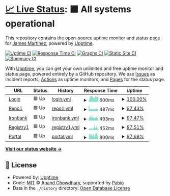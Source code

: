 # [📈 Live Status](https://james-martinez.github.io/dso-mil): <!--live status--> **🟩 All systems operational**

This repository contains the open-source uptime monitor and status page for [James Martinez](https://james-martinez.github.io/dso-mil), powered by [Upptime](https://github.com/upptime/upptime).

[![Uptime CI](https://github.com/james-martinez/dso-mil/workflows/Uptime%20CI/badge.svg)](https://github.com/james-martinez/dso-mil/actions?query=workflow%3A%22Uptime+CI%22)
[![Response Time CI](https://github.com/james-martinez/dso-mil/workflows/Response%20Time%20CI/badge.svg)](https://github.com/james-martinez/dso-mil/actions?query=workflow%3A%22Response+Time+CI%22)
[![Graphs CI](https://github.com/james-martinez/dso-mil/workflows/Graphs%20CI/badge.svg)](https://github.com/james-martinez/dso-mil/actions?query=workflow%3A%22Graphs+CI%22)
[![Static Site CI](https://github.com/james-martinez/dso-mil/workflows/Static%20Site%20CI/badge.svg)](https://github.com/james-martinez/dso-mil/actions?query=workflow%3A%22Static+Site+CI%22)
[![Summary CI](https://github.com/james-martinez/dso-mil/workflows/Summary%20CI/badge.svg)](https://github.com/james-martinez/dso-mil/actions?query=workflow%3A%22Summary+CI%22)

With [Upptime](https://upptime.js.org), you can get your own unlimited and free uptime monitor and status page, powered entirely by a GitHub repository. We use [Issues](https://github.com/james-martinez/dso-mil/issues) as incident reports, [Actions](https://github.com/james-martinez/dso-mil/actions) as uptime monitors, and [Pages](https://james-martinez.github.io/dso-mil) for the status page.

<!--start: status pages-->
<!-- This summary is generated by Upptime (https://github.com/upptime/upptime) -->
<!-- Do not edit this manually, your changes will be overwritten -->
<!-- prettier-ignore -->
| URL | Status | History | Response Time | Uptime |
| --- | ------ | ------- | ------------- | ------ |
| <img alt="" src="https://icons.duckduckgo.com/ip3/login.dso.mil.ico" height="13"> [Login](https://login.dso.mil) | 🟩 Up | [login.yml](https://github.com/james-martinez/dso-mil/commits/HEAD/history/login.yml) | <details><summary><img alt="Response time graph" src="./graphs/login/response-time-week.png" height="20"> 600ms</summary><br><a href="https://james-martinez.github.io/dso-mil/history/login"><img alt="Response time 705" src="https://img.shields.io/endpoint?url=https%3A%2F%2Fraw.githubusercontent.com%2Fjames-martinez%2Fdso-mil%2FHEAD%2Fapi%2Flogin%2Fresponse-time.json"></a><br><a href="https://james-martinez.github.io/dso-mil/history/login"><img alt="24-hour response time 689" src="https://img.shields.io/endpoint?url=https%3A%2F%2Fraw.githubusercontent.com%2Fjames-martinez%2Fdso-mil%2FHEAD%2Fapi%2Flogin%2Fresponse-time-day.json"></a><br><a href="https://james-martinez.github.io/dso-mil/history/login"><img alt="7-day response time 600" src="https://img.shields.io/endpoint?url=https%3A%2F%2Fraw.githubusercontent.com%2Fjames-martinez%2Fdso-mil%2FHEAD%2Fapi%2Flogin%2Fresponse-time-week.json"></a><br><a href="https://james-martinez.github.io/dso-mil/history/login"><img alt="30-day response time 628" src="https://img.shields.io/endpoint?url=https%3A%2F%2Fraw.githubusercontent.com%2Fjames-martinez%2Fdso-mil%2FHEAD%2Fapi%2Flogin%2Fresponse-time-month.json"></a><br><a href="https://james-martinez.github.io/dso-mil/history/login"><img alt="1-year response time 705" src="https://img.shields.io/endpoint?url=https%3A%2F%2Fraw.githubusercontent.com%2Fjames-martinez%2Fdso-mil%2FHEAD%2Fapi%2Flogin%2Fresponse-time-year.json"></a></details> | <details><summary><a href="https://james-martinez.github.io/dso-mil/history/login">100.00%</a></summary><a href="https://james-martinez.github.io/dso-mil/history/login"><img alt="All-time uptime 99.37%" src="https://img.shields.io/endpoint?url=https%3A%2F%2Fraw.githubusercontent.com%2Fjames-martinez%2Fdso-mil%2FHEAD%2Fapi%2Flogin%2Fuptime.json"></a><br><a href="https://james-martinez.github.io/dso-mil/history/login"><img alt="24-hour uptime 100.00%" src="https://img.shields.io/endpoint?url=https%3A%2F%2Fraw.githubusercontent.com%2Fjames-martinez%2Fdso-mil%2FHEAD%2Fapi%2Flogin%2Fuptime-day.json"></a><br><a href="https://james-martinez.github.io/dso-mil/history/login"><img alt="7-day uptime 100.00%" src="https://img.shields.io/endpoint?url=https%3A%2F%2Fraw.githubusercontent.com%2Fjames-martinez%2Fdso-mil%2FHEAD%2Fapi%2Flogin%2Fuptime-week.json"></a><br><a href="https://james-martinez.github.io/dso-mil/history/login"><img alt="30-day uptime 100.00%" src="https://img.shields.io/endpoint?url=https%3A%2F%2Fraw.githubusercontent.com%2Fjames-martinez%2Fdso-mil%2FHEAD%2Fapi%2Flogin%2Fuptime-month.json"></a><br><a href="https://james-martinez.github.io/dso-mil/history/login"><img alt="1-year uptime 99.37%" src="https://img.shields.io/endpoint?url=https%3A%2F%2Fraw.githubusercontent.com%2Fjames-martinez%2Fdso-mil%2FHEAD%2Fapi%2Flogin%2Fuptime-year.json"></a></details>
| <img alt="" src="https://icons.duckduckgo.com/ip3/repo1.dso.mil.ico" height="13"> [Repo1](https://repo1.dso.mil) | 🟩 Up | [repo1.yml](https://github.com/james-martinez/dso-mil/commits/HEAD/history/repo1.yml) | <details><summary><img alt="Response time graph" src="./graphs/repo1/response-time-week.png" height="20"> 487ms</summary><br><a href="https://james-martinez.github.io/dso-mil/history/repo1"><img alt="Response time 566" src="https://img.shields.io/endpoint?url=https%3A%2F%2Fraw.githubusercontent.com%2Fjames-martinez%2Fdso-mil%2FHEAD%2Fapi%2Frepo1%2Fresponse-time.json"></a><br><a href="https://james-martinez.github.io/dso-mil/history/repo1"><img alt="24-hour response time 518" src="https://img.shields.io/endpoint?url=https%3A%2F%2Fraw.githubusercontent.com%2Fjames-martinez%2Fdso-mil%2FHEAD%2Fapi%2Frepo1%2Fresponse-time-day.json"></a><br><a href="https://james-martinez.github.io/dso-mil/history/repo1"><img alt="7-day response time 487" src="https://img.shields.io/endpoint?url=https%3A%2F%2Fraw.githubusercontent.com%2Fjames-martinez%2Fdso-mil%2FHEAD%2Fapi%2Frepo1%2Fresponse-time-week.json"></a><br><a href="https://james-martinez.github.io/dso-mil/history/repo1"><img alt="30-day response time 533" src="https://img.shields.io/endpoint?url=https%3A%2F%2Fraw.githubusercontent.com%2Fjames-martinez%2Fdso-mil%2FHEAD%2Fapi%2Frepo1%2Fresponse-time-month.json"></a><br><a href="https://james-martinez.github.io/dso-mil/history/repo1"><img alt="1-year response time 566" src="https://img.shields.io/endpoint?url=https%3A%2F%2Fraw.githubusercontent.com%2Fjames-martinez%2Fdso-mil%2FHEAD%2Fapi%2Frepo1%2Fresponse-time-year.json"></a></details> | <details><summary><a href="https://james-martinez.github.io/dso-mil/history/repo1">97.43%</a></summary><a href="https://james-martinez.github.io/dso-mil/history/repo1"><img alt="All-time uptime 99.04%" src="https://img.shields.io/endpoint?url=https%3A%2F%2Fraw.githubusercontent.com%2Fjames-martinez%2Fdso-mil%2FHEAD%2Fapi%2Frepo1%2Fuptime.json"></a><br><a href="https://james-martinez.github.io/dso-mil/history/repo1"><img alt="24-hour uptime 92.21%" src="https://img.shields.io/endpoint?url=https%3A%2F%2Fraw.githubusercontent.com%2Fjames-martinez%2Fdso-mil%2FHEAD%2Fapi%2Frepo1%2Fuptime-day.json"></a><br><a href="https://james-martinez.github.io/dso-mil/history/repo1"><img alt="7-day uptime 97.43%" src="https://img.shields.io/endpoint?url=https%3A%2F%2Fraw.githubusercontent.com%2Fjames-martinez%2Fdso-mil%2FHEAD%2Fapi%2Frepo1%2Fuptime-week.json"></a><br><a href="https://james-martinez.github.io/dso-mil/history/repo1"><img alt="30-day uptime 98.98%" src="https://img.shields.io/endpoint?url=https%3A%2F%2Fraw.githubusercontent.com%2Fjames-martinez%2Fdso-mil%2FHEAD%2Fapi%2Frepo1%2Fuptime-month.json"></a><br><a href="https://james-martinez.github.io/dso-mil/history/repo1"><img alt="1-year uptime 99.04%" src="https://img.shields.io/endpoint?url=https%3A%2F%2Fraw.githubusercontent.com%2Fjames-martinez%2Fdso-mil%2FHEAD%2Fapi%2Frepo1%2Fuptime-year.json"></a></details>
| <img alt="" src="https://icons.duckduckgo.com/ip3/ironbank.dso.mil.ico" height="13"> [Ironbank](https://ironbank.dso.mil) | 🟩 Up | [ironbank.yml](https://github.com/james-martinez/dso-mil/commits/HEAD/history/ironbank.yml) | <details><summary><img alt="Response time graph" src="./graphs/ironbank/response-time-week.png" height="20"> 493ms</summary><br><a href="https://james-martinez.github.io/dso-mil/history/ironbank"><img alt="Response time 506" src="https://img.shields.io/endpoint?url=https%3A%2F%2Fraw.githubusercontent.com%2Fjames-martinez%2Fdso-mil%2FHEAD%2Fapi%2Fironbank%2Fresponse-time.json"></a><br><a href="https://james-martinez.github.io/dso-mil/history/ironbank"><img alt="24-hour response time 633" src="https://img.shields.io/endpoint?url=https%3A%2F%2Fraw.githubusercontent.com%2Fjames-martinez%2Fdso-mil%2FHEAD%2Fapi%2Fironbank%2Fresponse-time-day.json"></a><br><a href="https://james-martinez.github.io/dso-mil/history/ironbank"><img alt="7-day response time 493" src="https://img.shields.io/endpoint?url=https%3A%2F%2Fraw.githubusercontent.com%2Fjames-martinez%2Fdso-mil%2FHEAD%2Fapi%2Fironbank%2Fresponse-time-week.json"></a><br><a href="https://james-martinez.github.io/dso-mil/history/ironbank"><img alt="30-day response time 476" src="https://img.shields.io/endpoint?url=https%3A%2F%2Fraw.githubusercontent.com%2Fjames-martinez%2Fdso-mil%2FHEAD%2Fapi%2Fironbank%2Fresponse-time-month.json"></a><br><a href="https://james-martinez.github.io/dso-mil/history/ironbank"><img alt="1-year response time 506" src="https://img.shields.io/endpoint?url=https%3A%2F%2Fraw.githubusercontent.com%2Fjames-martinez%2Fdso-mil%2FHEAD%2Fapi%2Fironbank%2Fresponse-time-year.json"></a></details> | <details><summary><a href="https://james-martinez.github.io/dso-mil/history/ironbank">97.47%</a></summary><a href="https://james-martinez.github.io/dso-mil/history/ironbank"><img alt="All-time uptime 99.06%" src="https://img.shields.io/endpoint?url=https%3A%2F%2Fraw.githubusercontent.com%2Fjames-martinez%2Fdso-mil%2FHEAD%2Fapi%2Fironbank%2Fuptime.json"></a><br><a href="https://james-martinez.github.io/dso-mil/history/ironbank"><img alt="24-hour uptime 92.31%" src="https://img.shields.io/endpoint?url=https%3A%2F%2Fraw.githubusercontent.com%2Fjames-martinez%2Fdso-mil%2FHEAD%2Fapi%2Fironbank%2Fuptime-day.json"></a><br><a href="https://james-martinez.github.io/dso-mil/history/ironbank"><img alt="7-day uptime 97.47%" src="https://img.shields.io/endpoint?url=https%3A%2F%2Fraw.githubusercontent.com%2Fjames-martinez%2Fdso-mil%2FHEAD%2Fapi%2Fironbank%2Fuptime-week.json"></a><br><a href="https://james-martinez.github.io/dso-mil/history/ironbank"><img alt="30-day uptime 99.00%" src="https://img.shields.io/endpoint?url=https%3A%2F%2Fraw.githubusercontent.com%2Fjames-martinez%2Fdso-mil%2FHEAD%2Fapi%2Fironbank%2Fuptime-month.json"></a><br><a href="https://james-martinez.github.io/dso-mil/history/ironbank"><img alt="1-year uptime 99.06%" src="https://img.shields.io/endpoint?url=https%3A%2F%2Fraw.githubusercontent.com%2Fjames-martinez%2Fdso-mil%2FHEAD%2Fapi%2Fironbank%2Fuptime-year.json"></a></details>
| <img alt="" src="https://icons.duckduckgo.com/ip3/registry1.dso.mil.ico" height="13"> [Registry1](https://registry1.dso.mil) | 🟩 Up | [registry1.yml](https://github.com/james-martinez/dso-mil/commits/HEAD/history/registry1.yml) | <details><summary><img alt="Response time graph" src="./graphs/registry1/response-time-week.png" height="20"> 452ms</summary><br><a href="https://james-martinez.github.io/dso-mil/history/registry1"><img alt="Response time 391" src="https://img.shields.io/endpoint?url=https%3A%2F%2Fraw.githubusercontent.com%2Fjames-martinez%2Fdso-mil%2FHEAD%2Fapi%2Fregistry1%2Fresponse-time.json"></a><br><a href="https://james-martinez.github.io/dso-mil/history/registry1"><img alt="24-hour response time 536" src="https://img.shields.io/endpoint?url=https%3A%2F%2Fraw.githubusercontent.com%2Fjames-martinez%2Fdso-mil%2FHEAD%2Fapi%2Fregistry1%2Fresponse-time-day.json"></a><br><a href="https://james-martinez.github.io/dso-mil/history/registry1"><img alt="7-day response time 452" src="https://img.shields.io/endpoint?url=https%3A%2F%2Fraw.githubusercontent.com%2Fjames-martinez%2Fdso-mil%2FHEAD%2Fapi%2Fregistry1%2Fresponse-time-week.json"></a><br><a href="https://james-martinez.github.io/dso-mil/history/registry1"><img alt="30-day response time 401" src="https://img.shields.io/endpoint?url=https%3A%2F%2Fraw.githubusercontent.com%2Fjames-martinez%2Fdso-mil%2FHEAD%2Fapi%2Fregistry1%2Fresponse-time-month.json"></a><br><a href="https://james-martinez.github.io/dso-mil/history/registry1"><img alt="1-year response time 391" src="https://img.shields.io/endpoint?url=https%3A%2F%2Fraw.githubusercontent.com%2Fjames-martinez%2Fdso-mil%2FHEAD%2Fapi%2Fregistry1%2Fresponse-time-year.json"></a></details> | <details><summary><a href="https://james-martinez.github.io/dso-mil/history/registry1">97.51%</a></summary><a href="https://james-martinez.github.io/dso-mil/history/registry1"><img alt="All-time uptime 99.23%" src="https://img.shields.io/endpoint?url=https%3A%2F%2Fraw.githubusercontent.com%2Fjames-martinez%2Fdso-mil%2FHEAD%2Fapi%2Fregistry1%2Fuptime.json"></a><br><a href="https://james-martinez.github.io/dso-mil/history/registry1"><img alt="24-hour uptime 92.41%" src="https://img.shields.io/endpoint?url=https%3A%2F%2Fraw.githubusercontent.com%2Fjames-martinez%2Fdso-mil%2FHEAD%2Fapi%2Fregistry1%2Fuptime-day.json"></a><br><a href="https://james-martinez.github.io/dso-mil/history/registry1"><img alt="7-day uptime 97.51%" src="https://img.shields.io/endpoint?url=https%3A%2F%2Fraw.githubusercontent.com%2Fjames-martinez%2Fdso-mil%2FHEAD%2Fapi%2Fregistry1%2Fuptime-week.json"></a><br><a href="https://james-martinez.github.io/dso-mil/history/registry1"><img alt="30-day uptime 99.01%" src="https://img.shields.io/endpoint?url=https%3A%2F%2Fraw.githubusercontent.com%2Fjames-martinez%2Fdso-mil%2FHEAD%2Fapi%2Fregistry1%2Fuptime-month.json"></a><br><a href="https://james-martinez.github.io/dso-mil/history/registry1"><img alt="1-year uptime 99.23%" src="https://img.shields.io/endpoint?url=https%3A%2F%2Fraw.githubusercontent.com%2Fjames-martinez%2Fdso-mil%2FHEAD%2Fapi%2Fregistry1%2Fuptime-year.json"></a></details>
| <img alt="" src="https://icons.duckduckgo.com/ip3/portal.cnap.dso.mil.ico" height="13"> [Portal](https://portal.cnap.dso.mil) | 🟩 Up | [portal.yml](https://github.com/james-martinez/dso-mil/commits/HEAD/history/portal.yml) | <details><summary><img alt="Response time graph" src="./graphs/portal/response-time-week.png" height="20"> 800ms</summary><br><a href="https://james-martinez.github.io/dso-mil/history/portal"><img alt="Response time 967" src="https://img.shields.io/endpoint?url=https%3A%2F%2Fraw.githubusercontent.com%2Fjames-martinez%2Fdso-mil%2FHEAD%2Fapi%2Fportal%2Fresponse-time.json"></a><br><a href="https://james-martinez.github.io/dso-mil/history/portal"><img alt="24-hour response time 898" src="https://img.shields.io/endpoint?url=https%3A%2F%2Fraw.githubusercontent.com%2Fjames-martinez%2Fdso-mil%2FHEAD%2Fapi%2Fportal%2Fresponse-time-day.json"></a><br><a href="https://james-martinez.github.io/dso-mil/history/portal"><img alt="7-day response time 800" src="https://img.shields.io/endpoint?url=https%3A%2F%2Fraw.githubusercontent.com%2Fjames-martinez%2Fdso-mil%2FHEAD%2Fapi%2Fportal%2Fresponse-time-week.json"></a><br><a href="https://james-martinez.github.io/dso-mil/history/portal"><img alt="30-day response time 903" src="https://img.shields.io/endpoint?url=https%3A%2F%2Fraw.githubusercontent.com%2Fjames-martinez%2Fdso-mil%2FHEAD%2Fapi%2Fportal%2Fresponse-time-month.json"></a><br><a href="https://james-martinez.github.io/dso-mil/history/portal"><img alt="1-year response time 967" src="https://img.shields.io/endpoint?url=https%3A%2F%2Fraw.githubusercontent.com%2Fjames-martinez%2Fdso-mil%2FHEAD%2Fapi%2Fportal%2Fresponse-time-year.json"></a></details> | <details><summary><a href="https://james-martinez.github.io/dso-mil/history/portal">97.69%</a></summary><a href="https://james-martinez.github.io/dso-mil/history/portal"><img alt="All-time uptime 99.64%" src="https://img.shields.io/endpoint?url=https%3A%2F%2Fraw.githubusercontent.com%2Fjames-martinez%2Fdso-mil%2FHEAD%2Fapi%2Fportal%2Fuptime.json"></a><br><a href="https://james-martinez.github.io/dso-mil/history/portal"><img alt="24-hour uptime 92.51%" src="https://img.shields.io/endpoint?url=https%3A%2F%2Fraw.githubusercontent.com%2Fjames-martinez%2Fdso-mil%2FHEAD%2Fapi%2Fportal%2Fuptime-day.json"></a><br><a href="https://james-martinez.github.io/dso-mil/history/portal"><img alt="7-day uptime 97.69%" src="https://img.shields.io/endpoint?url=https%3A%2F%2Fraw.githubusercontent.com%2Fjames-martinez%2Fdso-mil%2FHEAD%2Fapi%2Fportal%2Fuptime-week.json"></a><br><a href="https://james-martinez.github.io/dso-mil/history/portal"><img alt="30-day uptime 99.06%" src="https://img.shields.io/endpoint?url=https%3A%2F%2Fraw.githubusercontent.com%2Fjames-martinez%2Fdso-mil%2FHEAD%2Fapi%2Fportal%2Fuptime-month.json"></a><br><a href="https://james-martinez.github.io/dso-mil/history/portal"><img alt="1-year uptime 99.64%" src="https://img.shields.io/endpoint?url=https%3A%2F%2Fraw.githubusercontent.com%2Fjames-martinez%2Fdso-mil%2FHEAD%2Fapi%2Fportal%2Fuptime-year.json"></a></details>

<!--end: status pages-->

[**Visit our status website →**](https://james-martinez.github.io/dso-mil)

## 📄 License

- Powered by: [Upptime](https://github.com/upptime/upptime)
- Code: [MIT](./LICENSE) © [Anand Chowdhary](https://anandchowdhary.com), supported by [Pabio](https://pabio.com)
- Data in the `./history` directory: [Open Database License](https://opendatacommons.org/licenses/odbl/1-0/)
